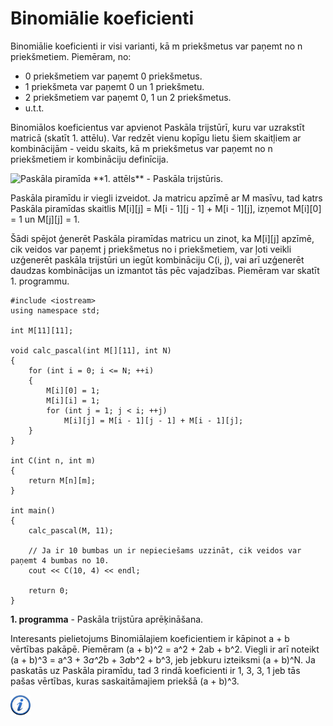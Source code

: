 # Binomiālie koeficienti

Binomiālie koeficienti ir visi varianti, kā m priekšmetus var paņemt no n priekšmetiem. Piemēram, no:

- 0 priekšmetiem var paņemt 0 priekšmetus.
- 1 priekšmeta var paņemt 0 un 1 priekšmetu.
- 2 priekšmetiem var paņemt 0, 1 un 2 priekšmetus.
- u.t.t.

Binomiālos koeficientus var apvienot Paskāla trijstūrī, kuru var uzrakstīt matricā (skatīt 1. attēlu). Var redzēt vienu kopīgu lietu šiem skaitļiem ar kombinācijām - veidu skaits, kā m priekšmetus var paņemt no n priekšmetiem ir kombināciju definīcija. 

<img alt="Paskāla piramīda" src="/media/theory/pascal_pyramid.png" />
**1. attēls** - Paskāla trijstūris.

Paskāla piramīdu ir viegli izveidot. Ja matricu apzīmē ar M masīvu, tad katrs Paskāla piramīdas skaitlis M[i][j] = M[i - 1][j - 1] + M[i - 1][j], izņemot M[i][0] = 1 un M[j][j] = 1.

Šādi spējot ģenerēt Paskāla piramīdas matricu un zinot, ka M[i][j] apzīmē, cik veidos var paņemt j priekšmetus no i priekšmetiem, var ļoti veikli uzģenerēt paskāla trijstūri un iegūt kombināciju C(i, j), vai arī uzģenerēt daudzas kombinācijas un izmantot tās pēc vajadzības. Piemēram var skatīt 1. programmu.

```
#include <iostream>
using namespace std;

int M[11][11];

void calc_pascal(int M[][11], int N)
{
    for (int i = 0; i <= N; ++i)
    {
        M[i][0] = 1;
        M[i][i] = 1;
        for (int j = 1; j < i; ++j)
            M[i][j] = M[i - 1][j - 1] + M[i - 1][j];
    }
}

int C(int n, int m)
{
    return M[n][m];
}

int main()
{
    calc_pascal(M, 11);

    // Ja ir 10 bumbas un ir nepieciešams uzzināt, cik veidos var paņemt 4 bumbas no 10.
    cout << C(10, 4) << endl;

    return 0;
}
```

**1. programma** - Paskāla trijstūra aprēķināšana.

Interesants pielietojums Binomiālajiem koeficientiem ir kāpinot a + b vērtības pakāpē. Piemēram (a + b)^2 = a^2 + 2ab + b^2. Viegli ir arī noteikt (a + b)^3 = a^3 + 3*a^2*b + 3*a*b^2 + b^3, jeb jebkuru izteiksmi (a + b)^N. Ja paskatās uz Paskāla piramīdu, tad 3 rindā koeficienti ir 1, 3, 3, 1 jeb tās pašas vērtības, kuras saskaitāmajiem priekšā (a + b)^3.

<a href="http://en.wikipedia.org/wiki/Binomial_coefficient" target="_blank">![Vairāk informācija](/media/theory/information.png)</a>